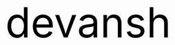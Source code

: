 <div style="display: flex; justify-content: center; align-items: center; height: 80vh;">
  <a href="/original" style="color: black; text-decoration: none; font-size: 96px;">devansh</a>
</div>
